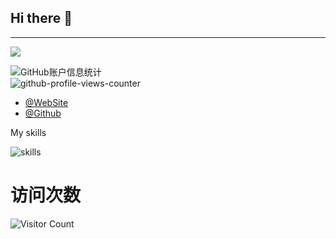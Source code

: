 ## Hi there 👋

---

[![](https://raw.githubusercontent.com/Xhofe/Xhofe/main/out/github-snake-dark.svg)](https://github.com/gift95)


<!--
**gift95/gift95** is a ✨ _special_ ✨ repository because its `README.md` (this file) appears on your GitHub profile.

Here are some ideas to get you started:

- 🔭 I’m currently working on ...
- 🌱 I’m currently learning ...
- 👯 I’m looking to collaborate on ...
- 🤔 I’m looking for help with ...
- 💬 Ask me about ...
- 📫 How to reach me: ...
- 😄 Pronouns: ...
- ⚡ Fun fact: ...
-->

![GitHub账户信息统计](https://github-readme-stats.vercel.app/api/top-langs/?username=gift95&layout=compact&hide_border=false&theme=flat&no-bg=true)  
![github-profile-views-counter](https://komarev.com/ghpvc/?username=gift95&color=brightgreen)

- [@WebSite](https://www.hnlyx.top)
- [@Github](https://github.com/gift95)

My skills

![skills](https://skillicons.dev/icons?perline=12&i=java,idea,vscode,git,github,html,js,vue,vim,linux,ubuntu,md,nginx,redis,mysql,docker,eclipse,maven)

# 访问次数
![Visitor Count](https://profile-counter.glitch.me/BoomManager/count.svg) 


